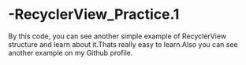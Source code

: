 # -RecyclerView_Practice.1
By this code, you can see another simple example of RecyclerView structure and learn about it.Thats really easy to learn.Also you can see another example on my Github profile.
